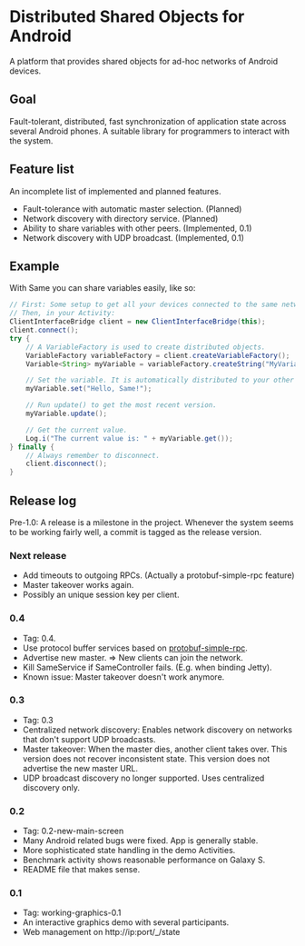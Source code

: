 # Distributed Shared Objects for Android
A platform that provides shared objects for ad-hoc networks of Android devices.

## Goal
Fault-tolerant, distributed, fast synchronization of application state across
several Android phones. A suitable library for programmers to interact with the
system.

## Feature list
An incomplete list of implemented and planned features.

* Fault-tolerance with automatic master selection. (Planned)
* Network discovery with directory service. (Planned)
* Ability to share variables with other peers. (Implemented, 0.1)
* Network discovery with UDP broadcast. (Implemented, 0.1)

## Example
With Same you can share variables easily, like so:

```Java
// First: Some setup to get all your devices connected to the same network.
// Then, in your Activity:
ClientInterfaceBridge client = new ClientInterfaceBridge(this);
client.connect();
try {
    // A VariableFactory is used to create distributed objects.
    VariableFactory variableFactory = client.createVariableFactory();
    Variable<String> myVariable = variableFactory.createString("MyVariable");

    // Set the variable. It is automatically distributed to your other devices.
    myVariable.set("Hello, Same!");

    // Run update() to get the most recent version.
    myVariable.update();

    // Get the current value.
    Log.i("The current value is: " + myVariable.get());
} finally {
    // Always remember to disconnect.
    client.disconnect();
}
```

## Release log
Pre-1.0: A release is a milestone in the project. Whenever the system seems to
be working fairly well, a commit is tagged as the release version.

### Next release
* Add timeouts to outgoing RPCs. (Actually a protobuf-simple-rpc feature)
* Master takeover works again.
* Possibly an unique session key per client.

### 0.4
* Tag: 0.4.
* Use protocol buffer services based on [protobuf-simple-rpc](https://github.com/orbekk/protobuf-simple-rpc).
* Advertise new master. => New clients can join the network.
* Kill SameService if SameController fails. (E.g. when binding Jetty).
* Known issue: Master takeover doesn't work anymore.

### 0.3
* Tag: 0.3
* Centralized network discovery: Enables network discovery on networks that
  don't support UDP broadcasts.
* Master takeover: When the master dies, another client takes over.
  This version does not recover inconsistent state.
  This version does not advertise the new master URL.
* UDP broadcast discovery no longer supported. Uses centralized discovery only.

### 0.2
* Tag: 0.2-new-main-screen
* Many Android related bugs were fixed. App is generally stable.
* More sophisticated state handling in the demo Activities.
* Benchmark activity shows reasonable performance on Galaxy S.
* README file that makes sense.

### 0.1
* Tag: working-graphics-0.1
* An interactive graphics demo with several participants.
* Web management on http://ip:port/_/state

